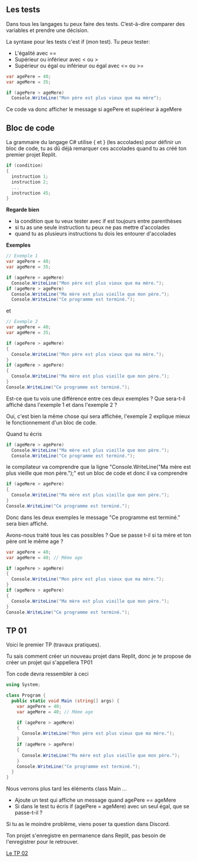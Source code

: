 ## Les tests

Dans tous les langages tu peux faire des tests. C’est-à-dire comparer des variables et prendre une décision.

La syntaxe pour les tests c'est if (mon test). Tu peux tester:
- L'égalité avec ==
- Supérieur ou inférieur avec < ou >
- Supérieur ou égal ou inférieur ou égal avec <= ou >=

```C#
var agePere = 40;
var ageMere = 35;

if (agePere > ageMere)
  Console.WriteLine("Mon père est plus vieux que ma mère");
```

Ce code va donc afficher le message si agePere et supérieur à ageMere

## Bloc de code

La grammaire du langage C# utilise { et } (les accolades) pour définir un bloc de code, tu as dû déjà remarquer ces accolades quand tu as créé ton premier projet Replit.

```C#
if (condition)
{
  instruction 1;
  instruction 2;
  ...
  instruction 45;
}
```

**Regarde bien**
- la condition que tu veux tester avec if est toujours entre parenthèses
- si tu as une seule instruction tu peux ne pas mettre d'accolades
- quand tu as plusieurs instructions tu dois les entourer d'accolades


**Exemples**
```C#
// Exemple 1
var agePere = 40;
var ageMere = 35;

if (agePere > ageMere)
  Console.WriteLine("Mon père est plus vieux que ma mère.");
if (ageMere > agePere)
  Console.WriteLine("Ma mère est plus vieille que mon père.");
  Console.WriteLine("Ce programme est terminé.");
```
et
```C#
// Exemple 2
var agePere = 40;
var ageMere = 35;

if (agePere > ageMere)
{
  Console.WriteLine("Mon père est plus vieux que ma mère.");
}
if (ageMere > agePere)
{
  Console.WriteLine("Ma mère est plus vieille que mon père.");
}
Console.WriteLine("Ce programme est terminé.");
```

Est-ce que tu vois une différence entre ces deux exemples ? Que sera-t-il affiché dans l'exemple 1 et dans l'exemple 2 ?

Oui, c'est bien la même chose qui sera affichée, l'exemple 2 explique mieux le fonctionnement d'un bloc de code.

Quand tu écris
```C#
if (ageMere > agePere)
  Console.WriteLine("Ma mère est plus vieille que mon père.");
  Console.WriteLine("Ce programme est terminé.");
```
le compilateur va comprendre que la ligne "Console.WriteLine("Ma mère est plus vieille que mon père.");" est un bloc de code et donc il va comprendre
```C#
if (ageMere > agePere)
{
  Console.WriteLine("Ma mère est plus vieille que mon père.");
}
Console.WriteLine("Ce programme est terminé.");
```

Donc dans les deux exemples le message "Ce programme est terminé." sera bien affiché.

Avons-nous traité tous les cas possibles ? Que se passe t-il si ta mère et ton père ont le même age ?
```C#
var agePere = 40;
var ageMere = 40; // Même age

if (agePere > ageMere)
{
  Console.WriteLine("Mon père est plus vieux que ma mère.");
}
if (ageMere > agePere)
{
  Console.WriteLine("Ma mère est plus vieille que mon père.");
}
Console.WriteLine("Ce programme est terminé.");
```

## TP 01

Voici le premier TP (travaux pratiques).

Tu sais comment créer un nouveau projet dans Replit, donc je te propose de créer un projet qui s'appellera TP01

Ton code devra ressembler à ceci

```C#
using System;

class Program {
  public static void Main (string[] args) {
    var agePere = 40;
    var ageMere = 40; // Même age

    if (agePere > ageMere)
    {
      Console.WriteLine("Mon père est plus vieux que ma mère.");
    }
    if (ageMere > agePere)
    {
      Console.WriteLine("Ma mère est plus vieille que mon père.");
    }
    Console.WriteLine("Ce programme est terminé.");
  }
}
```

Nous verrons plus tard les éléments class Main ...

- Ajoute un test qui affiche un message quand agePere == ageMere
- Si dans le test tu écris if (agePere = ageMere) avec un seul égal, que se passe-t-il ?

Si tu as le moindre problème, viens poser ta question dans Discord.

Ton projet s'enregistre en permanence dans Replit, pas besoin de l'enregistrer pour le retrouver.

[Le TP 02](../TP02/02_TP.md)

